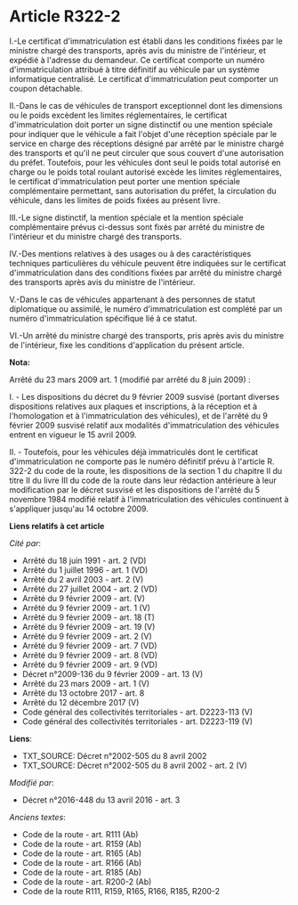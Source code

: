# Article R322-2

I.-Le certificat d'immatriculation est établi dans les conditions fixées par le ministre chargé des transports, après avis du
ministre de l'intérieur, et expédié à l'adresse du demandeur. Ce certificat comporte un numéro d'immatriculation attribué à
titre définitif au véhicule par un système informatique centralisé. Le certificat d'immatriculation peut comporter un coupon
détachable. 

II.-Dans le cas de véhicules de transport exceptionnel dont les dimensions ou le poids excèdent les limites réglementaires,
le certificat d'immatriculation doit porter un signe distinctif ou une mention spéciale pour indiquer que le véhicule a fait
l'objet d'une réception spéciale par               le service en charge des réceptions désigné par arrêté par le ministre
chargé des transports et qu'il ne peut circuler que sous couvert d'une autorisation du préfet. Toutefois, pour les véhicules
dont seul le poids total autorisé en charge ou le poids total roulant autorisé excède les limites réglementaires, le
certificat d'immatriculation peut porter une mention spéciale complémentaire permettant, sans autorisation du préfet, la
circulation du véhicule, dans les limites de poids fixées au présent livre. 

III.-Le signe distinctif, la mention spéciale et la mention spéciale complémentaire prévus ci-dessus sont fixés par arrêté du
ministre de l'intérieur et du ministre chargé des transports. 

IV.-Des mentions relatives à des usages ou à des caractéristiques techniques particulières du véhicule peuvent être indiquées
sur le certificat d'immatriculation dans des conditions fixées par arrêté du ministre chargé des transports après avis du
ministre de l'intérieur. 

V.-Dans le cas de véhicules appartenant à des personnes de statut diplomatique ou assimilé, le numéro d'immatriculation est
complété par un numéro d'immatriculation spécifique lié à ce statut. 

VI.-Un arrêté du ministre chargé des transports, pris après avis du ministre de l'intérieur, fixe les conditions
d'application du présent article.

**Nota:**

Arrêté du 23 mars 2009 art. 1 (modifié par arrêté du 8 juin 2009) : 

I. - Les dispositions du décret du 9 février 2009 susvisé (portant diverses dispositions relatives aux plaques et
inscriptions, à la réception et à l'homologation et à l'immatriculation des véhicules), et de l'arrêté du 9 février 2009
susvisé relatif aux modalités d'immatriculation des véhicules entrent en vigueur le 15 avril 2009.

II. - Toutefois, pour les véhicules déjà immatriculés dont le certificat d'immatriculation ne comporte pas le numéro
définitif prévu à l'article R. 322-2 du code de la route, les dispositions de la section 1 du chapitre II du titre II du
livre III du code de la route dans leur rédaction antérieure à leur modification par le décret susvisé et les dispositions de
l'arrêté du 5 novembre 1984 modifié relatif à l'immatriculation des véhicules continuent à s'appliquer jusqu'au 14 octobre
2009.

**Liens relatifs à cet article**

_Cité par_:

  - Arrêté du 18 juin 1991 - art. 2 (VD)
  - Arrêté du 1 juillet 1996 - art. 1 (VD)
  - Arrêté du 2 avril 2003 - art. 2 (V)
  - Arrêté du 27 juillet 2004 - art. 2 (VD)
  - Arrêté du 9 février 2009 - art. (V)
  - Arrêté du 9 février 2009 - art. 1 (V)
  - Arrêté du 9 février 2009 - art. 18 (T)
  - Arrêté du 9 février 2009 - art. 19 (V)
  - Arrêté du 9 février 2009 - art. 2 (V)
  - Arrêté du 9 février 2009 - art. 7 (VD)
  - Arrêté du 9 février 2009 - art. 8 (VD)
  - Arrêté du 9 février 2009 - art. 9 (VD)
  - Décret n°2009-136 du 9 février 2009 - art. 13 (V)
  - Arrêté du 23 mars 2009 - art. 1 (V)
  - Arrêté du 13 octobre 2017 - art. 8
  - Arrêté du 12 décembre 2017 (V)
  - Code général des collectivités territoriales - art. D2223-113 (V)
  - Code général des collectivités territoriales - art. D2223-119 (V)

**Liens**:

  - TXT_SOURCE: Décret n°2002-505 du 8 avril 2002
  - TXT_SOURCE: Décret n°2002-505 du 8 avril 2002 - art. 2 (V)

_Modifié par_:

  - Décret n°2016-448 du 13 avril 2016 - art. 3

_Anciens textes_:

  - Code de la route - art. R111 (Ab)
  - Code de la route - art. R159 (Ab)
  - Code de la route - art. R165 (Ab)
  - Code de la route - art. R166 (Ab)
  - Code de la route - art. R185 (Ab)
  - Code de la route - art. R200-2 (Ab)
  - Code de la route R111, R159, R165, R166, R185, R200-2
